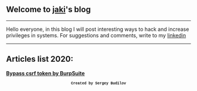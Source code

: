 ## Welcome to [jaki](about.md)'s blog
---

Hello everyone, in this blog I will post interesting ways to hack and increase privileges in systems. For suggestions and comments, write to my [linkedin]( https://www.linkedin.com/in/sergey-budilov/)

---

## Articles list 2020:

**[Bypass csrf token by BurpSuite](csfr-bypass-burpsuite.md)**



 <style>
   h1 {
    font-family: Lucida Console, Courier, monospace;
    font-size: x-small;
   } 
 </style>
 <h1><center>Created by Sergey Budilov</center></h1>